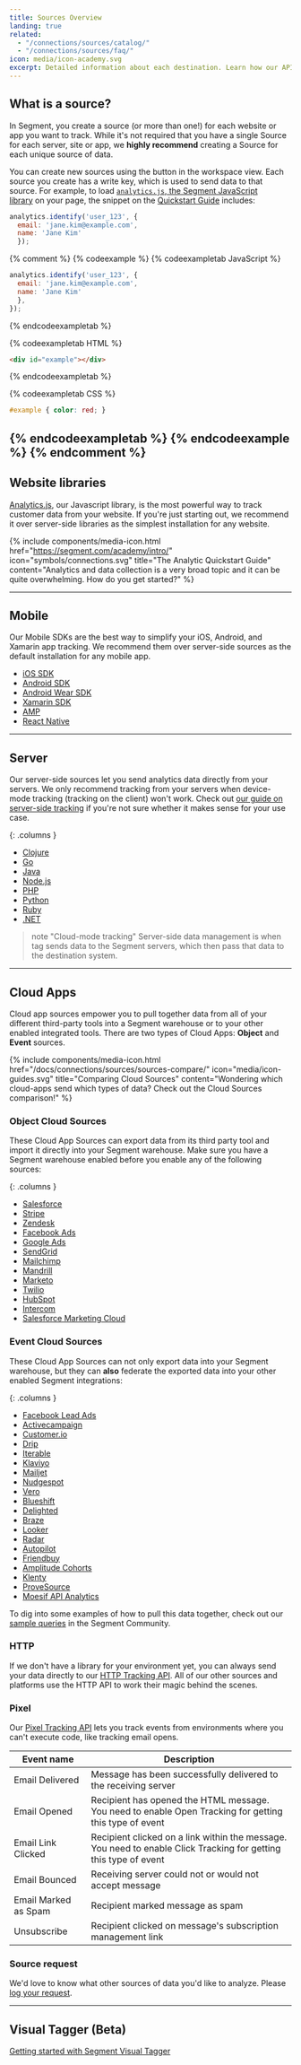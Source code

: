 ```yaml
---
title: Sources Overview
landing: true
related:
  - "/connections/sources/catalog/"
  - "/connections/sources/faq/"
icon: media/icon-academy.svg
excerpt: Detailed information about each destination. Learn how our API methods are implemented for that destination.
---
```


## What is a source?

In Segment, you create a source (or more than one!) for each website or app you want to track. While it's not required that you have a single Source for each server, site or app, we **highly recommend** creating a Source for each unique source of data.

You can create new sources using the button in the workspace view. Each source you create has a write key, which is used to send data to that source. For example, to load [`analytics.js`, the Segment JavaScript library](https://segment.com/docs/connections/sources/catalog/libraries/website/javascript/) on your page, the snippet on the [Quickstart Guide](https://segment.com/docs/connections/sources/catalog/libraries/website/javascript/quickstart/) includes:


```js
analytics.identify('user_123', {
  email: 'jane.kim@example.com',
  name: 'Jane Kim'
  });
```

{% comment %}
{% codeexample %}
{% codeexampletab JavaScript %}
```js
analytics.identify('user_123', {
  email: 'jane.kim@example.com',
  name: 'Jane Kim'
  },
});
```
{% endcodeexampletab %}

{% codeexampletab HTML %}
```html
<div id="example"></div>
```
{% endcodeexampletab %}

{% codeexampletab CSS %}
```css
#example { color: red; }
```
{% endcodeexampletab %}
{% endcodeexample %}
{% endcomment %}
---

## Website libraries

[Analytics.js](/docs/connections/sources/catalog/libraries/website/javascript/), our Javascript library, is the most powerful way to track customer data from your website. If you're just starting out, we recommend it over server-side libraries as the simplest installation for any website.

{% include components/media-icon.html
  href="https://segment.com/academy/intro/"
  icon="symbols/connections.svg"
  title="The Analytic Quickstart Guide"
  content="Analytics and data collection is a very broad topic and it can be quite overwhelming. How do you get started?"
%}

---

## Mobile

Our Mobile SDKs are the best way to simplify your iOS, Android, and Xamarin app tracking. We recommend them over server-side sources as the default installation for any mobile app.

- [iOS SDK](/docs/connections/sources/catalog/libraries/mobile/ios)
- [Android SDK](/docs/connections/sources/catalog/libraries/mobile/android)
- [Android Wear SDK](/docs/connections/sources/catalog/libraries/mobile/android/wear)
- [Xamarin SDK](/docs/connections/sources/catalog/libraries/mobile/xamarin)
- [AMP](/docs/connections/sources/catalog/libraries/mobile/amp)
- [React Native](/docs/connections/sources/catalog/libraries/mobile/react-native)

---

## Server

Our server-side sources let you send analytics data directly from your servers. We only recommend tracking from your servers when device-mode tracking (tracking on the client) won't work. Check out [our guide on server-side tracking](/docs/guides/sources/client-vs-server) if you're not sure whether it makes sense for your use case.

{: .columns }
- [Clojure](/docs/connections/sources/catalog/libraries/server/clojure/)
- [Go](/docs/connections/sources/catalog/libraries/server/go/)
- [Java](/docs/connections/sources/catalog/libraries/server/java/)
- [Node.js](/docs/connections/sources/catalog/libraries/server/node/)
- [PHP](/docs/connections/sources/catalog/libraries/server/php/)
- [Python](/docs/connections/sources/catalog/libraries/server/python/)
- [Ruby](/docs/connections/sources/catalog/libraries/server/ruby/)
- [.NET](/docs/connections/sources/catalog/libraries/server/net/)

> note "Cloud-mode tracking"
> Server-side data management is when tag sends data to the Segment servers, which then pass that data to the destination system.

---

## Cloud Apps

Cloud app sources empower you to pull together data from all of your different third-party tools into a Segment warehouse or to your other enabled integrated tools. There are two types of Cloud Apps: **Object** and **Event** sources.

{% include components/media-icon.html href="/docs/connections/sources/sources-compare/" icon="media/icon-guides.svg" title="Comparing Cloud Sources" content="Wondering which cloud-apps send which types of data? Check out the Cloud Sources comparison!" %}

### Object Cloud Sources

These Cloud App Sources can export data from its third party tool and import it directly into your Segment warehouse. Make sure you have a Segment warehouse enabled before you enable any of the following sources:

{: .columns }
- [Salesforce](/docs/connections/sources/catalog/cloud-apps/salesforce/)
- [Stripe](/docs/connections/sources/catalog/cloud-apps/stripe/)
- [Zendesk](/docs/connections/sources/catalog/cloud-apps/zendesk/)
- [Facebook Ads](/docs/connections/sources/catalog/cloud-apps/facebook-ads/)
- [Google Ads](/docs/connections/sources/catalog/cloud-apps/google-ads/)
- [SendGrid](/docs/connections/sources/catalog/cloud-apps/sendgrid/)
- [Mailchimp](/docs/connections/sources/catalog/cloud-apps/mailchimp/)
- [Mandrill](/docs/connections/sources/catalog/cloud-apps/mandrill/)
- [Marketo](/docs/connections/sources/catalog/cloud-apps/marketo/)
- [Twilio](/docs/connections/sources/catalog/cloud-apps/twilio/)
- [HubSpot](/docs/connections/sources/catalog/cloud-apps/hubspot/)
- [Intercom](/docs/connections/sources/catalog/cloud-apps/intercom/)
- [Salesforce Marketing Cloud](/docs/connections/sources/catalog/cloud-apps/salesforce-marketing-cloud/)


### Event Cloud Sources

These Cloud App Sources can not only export data into your Segment warehouse, but they can **also** federate the exported data into your other enabled Segment integrations:

{: .columns }
- [Facebook Lead Ads](/docs/connections/sources/catalog/cloud-apps/facebook-lead-ads/)
- [Activecampaign](/docs/connections/sources/catalog/cloud-apps/activecampaign/)
- [Customer.io](/docs/connections/sources/catalog/cloud-apps/customer.io/)
- [Drip](/docs/connections/sources/catalog/cloud-apps/drip/)
- [Iterable](/docs/connections/sources/catalog/cloud-apps/iterable/)
- [Klaviyo](/docs/connections/sources/catalog/cloud-apps/klaviyo/)
- [Mailjet](/docs/connections/sources/catalog/cloud-apps/mailjet/)
- [Nudgespot](/docs/connections/sources/catalog/cloud-apps/nudgespot/)
- [Vero](/docs/connections/sources/catalog/cloud-apps/vero/)
- [Blueshift](/docs/connections/sources/catalog/cloud-apps/blueshift/)
- [Delighted](/docs/connections/sources/catalog/cloud-apps/delighted/)
- [Braze](/docs/connections/sources/catalog/cloud-apps/braze/)
- [Looker](/docs/connections/sources/catalog/cloud-apps/looker/)
- [Radar](/docs/connections/sources/catalog/cloud-apps/radar/)
- [Autopilot](/docs/connections/sources/catalog/cloud-apps/autopilothq/)
- [Friendbuy](/docs/connections/sources/catalog/cloud-apps/friendbuy/)
- [Amplitude Cohorts](/docs/connections/sources/catalog/cloud-apps/amplitude-cohorts/)
- [Klenty](/docs/connections/sources/catalog/cloud-apps/klenty/)
- [ProveSource](/docs/connections/sources/catalog/cloud-apps/provesource/)
- [Moesif API Analytics](/docs/connections/sources/catalog/cloud-apps/moesif-api-analytics/)

To dig into some examples of how to pull this data together, check out our [sample queries](https://community.segment.com/category/warehouses) in the Segment Community.


### HTTP

If we don't have a library for your environment yet, you can always send your data directly to our [HTTP Tracking API](/docs/connections/sources/catalog/libraries/server/http/). All of our other sources and platforms use the HTTP API to work their magic behind the scenes.


### Pixel

Our [Pixel Tracking API](/docs/connections/sources/catalog/libraries/server/pixel-tracking-api/) lets you track events from environments where you can't execute code, like tracking email opens.

| Event name              | Description       |
| ---                     | ---               |
| Email Delivered         | Message has been successfully delivered to the receiving server |
| Email Opened	          | Recipient has opened the HTML message. You need to enable Open Tracking for getting this type of event |
| Email Link Clicked      | Recipient clicked on a link within the message. You need to enable Click Tracking for getting this type of event |
| Email Bounced           | Receiving server could not or would not accept message |
| Email Marked as Spam    | Recipient marked message as spam |
| Unsubscribe             | Recipient clicked on message's subscription management link |

### Source request

We'd love to know what other sources of data you'd like to analyze. Please [log your request](/contact/requests/source/).

---

## Visual Tagger (Beta)

[Getting started with Segment Visual Tagger](/docs/connections/sources/visual-tagger)
